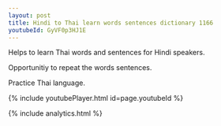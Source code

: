 ```yaml
---
layout: post
title: Hindi to Thai learn words sentences dictionary 1166 
youtubeId: GyVF0p3HJ1E
---
```

 
 
Helps to learn Thai words and sentences for Hindi speakers.

Opportunitiy to repeat the words sentences. 

Practice Thai language. 
 
{% include youtubePlayer.html id=page.youtubeId %}
 
 
{% include analytics.html %}